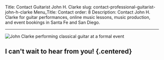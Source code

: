 Title: Contact Guitarist John H. Clarke
slug: contact-professional-guitarist-john-h-clarke
Menu_Title: Contact
order: 8
Description: Contact John H. Clarke for guitar performances, online music lessons, music production, and event bookings in Santa Fe and San Diego.

---

<div class="centered-content">
    <img src="{static}/images/jhclarke-formal-event.jpg" alt="John Clarke performing classical guitar at a formal event" />
</div>

## I can't wait to hear from you! {.centered}
